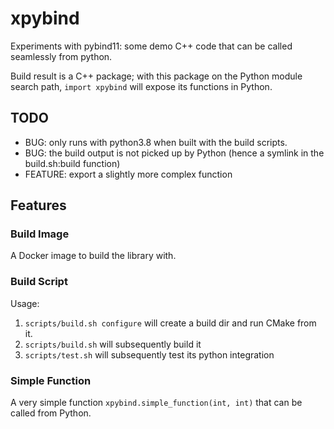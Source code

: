 # xpybind

Experiments with pybind11: some demo C++ code that can be called seamlessly
from python.

Build result is a C++ package; with this package on the Python module
search path, `import xpybind` will expose its functions in Python.

## TODO

* BUG: only runs with python3.8 when built with the build scripts.
* BUG: the build output is not picked up by Python (hence a symlink in the build.sh:build function)
* FEATURE: export a slightly more complex function

## Features

### Build Image

A Docker image to build the library with.

### Build Script

Usage: 

1. `scripts/build.sh configure` will create a build dir and run CMake from it.
2. `scripts/build.sh` will subsequently build it
3. `scripts/test.sh` will subsequently test its python integration

### Simple Function

A very simple function `xpybind.simple_function(int, int)` that can be called from Python.

